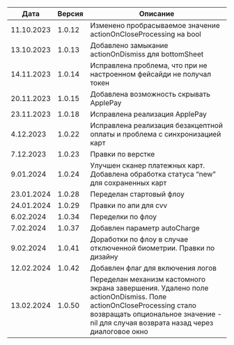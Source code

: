| Дата         | Версия | Описание                                                                                                          |
|--------------|--------|-------------------------------------------------------------------------------------------------------------------|
| 11.10.2023   | 1.0.12 | Изменено пробрасываемое значение actionOnCloseProcessing на bool                                                  |
| 13.10.2023   | 1.0.13 | Добавлено замыкание actionOnDismiss для bottomSheet                                                               |
| 14.11.2023   | 1.0.14 | Исправлена проблема, что при не настроенном фейсайди не получал токен                                             |
| 20.11.2023   | 1.0.15 | Добавлена возможность скрывать ApplePay                                                                           |
| 23.11.2023   | 1.0.18 | Исправлена реализация ApplePay                                                                                    |
| 4.12.2023    | 1.0.22 | Исправлена реализация безакцептной оплаты и проблема с синхронизацией карт                                        |
| 7.12.2023    | 1.0.23 | Правки по верстке                                                                                                 |
| 9.01.2024    | 1.0.24 | Улучшен сканер платежных карт. Добавлена обработка статуса “new” для сохраненных карт                             |
| 23.01.2024   | 1.0.28 | Переделан стартовый флоу                                                                                          |
| 24.01.2024   | 1.0.29 | Правки по апи для cvv                                                                                             |
| 6.02.2024    | 1.0.34 | Переделки по флоу                                                                                                 | 
| 7.02.2024    | 1.0.37 | Добавлен параметр autoCharge                                                                                      |
| 9.02.2024    | 1.0.41 | Доработки по флоу в случае отключенной биометрии. Правки по дизайну                                               |
| 12.02.2024   | 1.0.42 | Добавлен флаг для включения логов                                                                                 |
| 13.02.2024   | 1.0.50 | Переделан механизм кастомного экрана завершения. Удалено поле actionOnDismiss. Поле actionOnCloseProcessing стало возвращать опциональное значение -nil для случая возврата назад через диалоговое окно |
